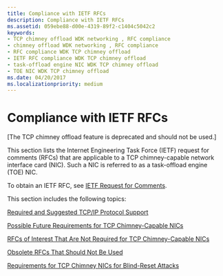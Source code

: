```yaml
---
title: Compliance with IETF RFCs
description: Compliance with IETF RFCs
ms.assetid: 059ebe88-d00e-4319-89f2-c1404c5042c2
keywords:
- TCP chimney offload WDK networking , RFC compliance
- chimney offload WDK networking , RFC compliance
- RFC compliance WDK TCP chimney offload
- IETF RFC compliance WDK TCP chimney offload
- task-offload engine NIC WDK TCP chimney offload
- TOE NIC WDK TCP chimney offload
ms.date: 04/20/2017
ms.localizationpriority: medium
---
```


# Compliance with IETF RFCs


\[The TCP chimney offload feature is deprecated and should not be used.\]

This section lists the Internet Engineering Task Force (IETF) request for comments (RFCs) that are applicable to a TCP chimney-capable network interface card (NIC). Such a NIC is referred to as a task-offload engine (TOE) NIC.

To obtain an IETF RFC, see [IETF Request for Comments](http://go.microsoft.com/fwlink/p/?linkid=45661).

This section includes the following topics:

[Required and Suggested TCP/IP Protocol Support](required-and-suggested-tcp-ip-protocol-support.md)

[Possible Future Requirements for TCP Chimney-Capable NICs](possible-future-requirements-for-tcp-chimney-capable-nics.md)

[RFCs of Interest That Are Not Required for TCP Chimney-Capable NICs](rfcs-of-interest-that-are-not-required-for-tcp-chimney-capable-nics.md)

[Obsolete RFCs That Should Not Be Used](obsolete-rfcs-that-should-not-be-used.md)

[Requirements for TCP Chimney NICs for Blind-Reset Attacks](requirements-for-tcp-chimney-nics-for-blind-reset-attacks.md)

 

 





